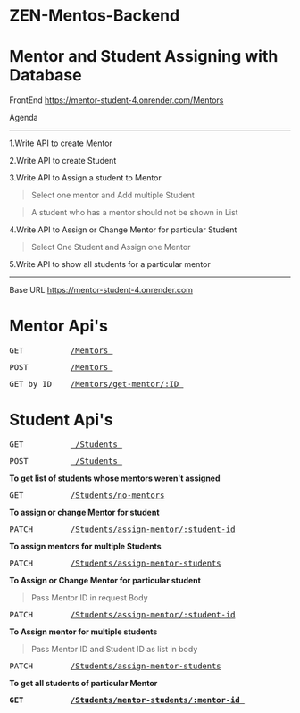 # ZEN-Mentos-Backend

# Mentor and Student Assigning with Database

FrontEnd  https://mentor-student-4.onrender.com/Mentors

Agenda

----------------------------------------------------------------------------------------------

1.Write API to create Mentor

2.Write API to create Student

3.Write API to Assign a student to Mentor
   > Select one mentor and Add multiple Student
   
   > A student who has a mentor should not be shown in List

4.Write API to Assign or Change Mentor for particular Student
   > Select One Student and Assign one Mentor
   
5.Write API to show all students for a particular mentor

--------------------------------------------------------------------------------------------------

Base URL https://mentor-student-4.onrender.com

# Mentor Api's

<pre>GET          <a href="https://mentor-student-4.onrender.com/Mentors">/Mentors </a></pre>

<pre>POST         <a href="https://mentor-student-4.onrender.com/Mentors">/Mentors </a></pre>

<pre>GET by ID    <a href="https://mentor-student-4.onrender.com/Mentors/get-mentor/67b1c4bb93a9ec644097fd93">/Mentors/get-mentor/:ID </a></pre>

# Student Api's

<pre>GET          <a href="https://mentor-student-4.onrender.com/Students"> /Students </a></pre>

<pre>POST         <a href="https://mentor-student-4.onrender.com/Students"> /Students </a></pre>

<b>To get list of students whose mentors weren't assigned </b>

<pre>GET          <a href="https://mentor-student-4.onrender.com/Students/no-mentors">/Students/no-mentors</a></pre>

<b>To assign or change Mentor for student</b>

<pre>PATCH        <a href="https://mentor-student-4.onrender.com/Students/assign-mentor/67b1c4bb93a9ec644097fd93">/Students/assign-mentor/:student-id</a></pre>

<b> To assign mentors for multiple Students </b>

<pre>PATCH        <a href="https://mentor-student-4.onrender.com/Students/assign-mentor-students">/Students/assign-mentor-students</a></pre>

<b> To Assign or Change Mentor for particular student </b>
  > Pass Mentor ID in request Body

<pre>PATCH        <a href="https://mentor-student-4.onrender.com/Students/assign-mentor/67b1c8dda089112c6aa6d134">/Students/assign-mentor/:student-id</a> </pre>

<b> To Assign mentor for multiple students </b>
  > Pass Mentor ID and Student ID as list in body
 
<pre>PATCH        <a href="https://mentor-student-4.onrender.com/Students/assign-mentor-students">/Students/assign-mentor-students</a> </pre>

<b> To get all students of particular Mentor

<pre>GET          <a href="https://mentor-student-4.onrender.com/Students/mentor-students/67b1c4bb93a9ec644097fd93">/Students/mentor-students/:mentor-id </a></pre>
 





